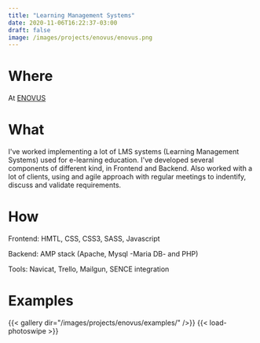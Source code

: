 ```yaml
---
title: "Learning Management Systems"
date: 2020-11-06T16:22:37-03:00
draft: false
image: /images/projects/enovus/enovus.png
---
```


# Where

At [ENOVUS](https://www.enovus.cl/)

# What

I've worked implementing a lot of LMS systems (Learning Management Systems) used for e-learning education. I've developed several components of different kind, in Frontend and Backend. Also worked with a lot of clients, using and agile approach with regular meetings to indentify, discuss and validate requirements.

# How

Frontend: HMTL, CSS, CSS3, SASS, Javascript

Backend: AMP stack (Apache, Mysql -Maria DB- and PHP)

Tools: Navicat, Trello, Mailgun, SENCE integration

# Examples

{{< gallery dir="/images/projects/enovus/examples/" />}} {{< load-photoswipe >}}


